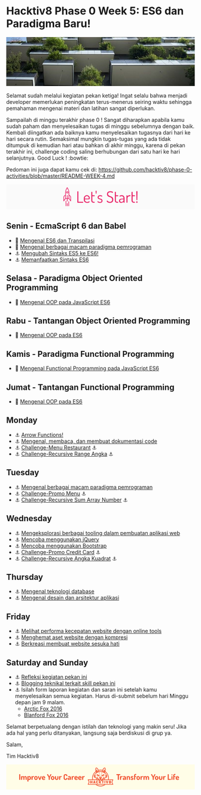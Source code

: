 # Hacktiv8 Phase 0 Week 5: ES6 dan Paradigma Baru!

![Header](assets/header-w4.jpg)

Selamat sudah melalui kegiatan pekan ketiga! Ingat selalu bahwa menjadi developer memerlukan peningkatan terus-menerus seiring waktu sehingga pemahaman mengenai materi dan latihan sangat diperlukan.

Sampailah di minggu terakhir phase 0 ! Sangat diharapkan apabila kamu sudah paham dan menyelesaikan tugas di minggu sebelumnya dengan baik. Kembali diingatkan ada baiknya kamu menyelesaikan tugasnya dari hari ke hari secara rutin. Semaksimal mungkin tugas-tugas yang ada tidak ditumpuk di kemudian hari atau bahkan di akhir minggu, karena di pekan terakhir ini, challenge coding saling berhubungan dari satu hari ke hari selanjutnya. Good Luck ! :bowtie:

Pedoman ini juga dapat kamu cek di: <https://github.com/hacktiv8/phase-0-activities/blob/master/README-WEEK-4.md>

![Let's start!](assets/start.png)

## Senin - EcmaScript 6 dan Babel

- :notebook_with_decorative_cover:
[Mengenal ES6 dan Transpilasi](https://github.com/hacktiv8/phase-0-activities/blob/master/modules/js-transpilation.md)
- :notebook_with_decorative_cover: [Mengenal berbagai macam paradigma pemrograman](https://github.com/hacktiv8/phase-0-activities/blob/master/modules/programming-paradigm.md)
- :anchor:
[Mengubah Sintaks ES5 ke ES6!](https://github.com/hacktiv8/phase-0-activities/blob/master/modules/oop-basics.md)
- :anchor:
[Memanfaatkan Sintaks ES6](https://github.com/hacktiv8/phase-0-activities/blob/master/modules/oop-basics.md)

## Selasa - Paradigma Object Oriented Programming

- :notebook_with_decorative_cover:
[Mengenal OOP pada JavaScript ES6](https://github.com/hacktiv8/phase-0-activities/blob/master/modules/oop-basics.md)

## Rabu - Tantangan Object Oriented Programming

- :notebook_with_decorative_cover:
[Mengenal OOP pada ES6](https://github.com/hacktiv8/phase-0-activities/blob/master/modules/oop-basics.md)

## Kamis - Paradigma Functional Programming

- :notebook_with_decorative_cover:
[Mengenal Functional Programming pada JavaScript ES6](https://github.com/hacktiv8/phase-0-activities/blob/master/modules/oop-basics.md)

## Jumat - Tantangan Functional Programming

- :notebook_with_decorative_cover:
[Mengenal OOP pada ES6](https://github.com/hacktiv8/phase-0-activities/blob/master/modules/oop-basics.md)

## Monday

- :anchor: [Arrow Functions!](https://github.com/hacktiv8/phase-0-activities/blob/master/modules/oop-basics.md)
- :anchor: [Mengenal, membaca, dan membuat dokumentasi code](https://github.com/hacktiv8/phase-0-activities/blob/master/modules/code-documentation.md)
- :anchor: [Challenge-Menu Restaurant](https://github.com/hacktiv8/phase-0-activities/blob/master/modules/restaurant.md) :anchor:
- :anchor: [Challenge-Recursive Range Angka](https://github.com/hacktiv8/phase-0-activities/blob/master/modules/range-angka.md) :anchor:

## Tuesday

- :anchor: [Mengenal berbagai macam paradigma pemrograman](https://github.com/hacktiv8/phase-0-activities/blob/master/modules/programming-paradigm.md)
- :anchor: [Challenge-Promo Menu](https://github.com/hacktiv8/phase-0-activities/blob/master/modules/promo-menu.md) :anchor:
- :anchor: [Challenge-Recursive Sum Array Number](https://github.com/hacktiv8/phase-0-activities/blob/master/modules/sum-array.md) :anchor:

## Wednesday

- :anchor: [Mengeksplorasi berbagai tooling dalam pembuatan aplikasi web](https://github.com/hacktiv8/phase-0-activities/blob/master/modules/tooling.md)
- :anchor: [Mencoba menggunakan jQuery](https://github.com/hacktiv8/phase-0-activities/blob/master/modules/jquery.md)
- :anchor: [Mencoba menggunakan Bootstrap](https://github.com/hacktiv8/phase-0-activities/blob/master/modules/bootstrap.md)
- :anchor: [Challenge-Promo Credit Card](https://github.com/hacktiv8/phase-0-activities/blob/master/modules/promo-cc.md) :anchor:
- :anchor: [Challenge-Recursive Angka Kuadrat](https://github.com/hacktiv8/phase-0-activities/blob/master/modules/angka-kuadrat.md) :anchor:

## Thursday

- :anchor: [Mengenal teknologi database](https://github.com/hacktiv8/phase-0-activities/blob/master/modules/database.md)
- :anchor: [Mengenal desain dan arsitektur aplikasi](https://github.com/hacktiv8/phase-0-activities/blob/master/modules/app-design-architecture.md)

## Friday

- :anchor: [Melihat performa kecepatan website dengan online tools](https://github.com/hacktiv8/phase-0-activities/blob/master/modules/web-speed.md)
- :anchor: [Menghemat aset website dengan kompresi](https://github.com/hacktiv8/phase-0-activities/blob/master/modules/web-assets-compression.md)
- :anchor: [Berkreasi membuat website sesuka hati](https://github.com/hacktiv8/phase-0-activities/blob/master/modules/web-creation.md)

## Saturday and Sunday

- :anchor: [Refleksi kegiatan pekan ini](https://github.com/hacktiv8/phase-0-activities/blob/master/modules/reflection.md)
- :anchor: [Blogging teknikal terkait skill pekan ini](https://github.com/hacktiv8/phase-0-activities/blob/master/modules/blog.md)
- :anchor: Isilah form laporan kegiatan dan saran ini setelah kamu menyelesaikan semua kegiatan. Harus di-submit sebelum hari Minggu depan jam 9 malam.
  - [Arctic Fox 2016](https://airtable.com/shrXseZHwy7gdzqJu)
  - [Blanford Fox 2016](https://airtable.com/shrgOZg66MzJssyNY)

Selamat berpetualang dengan istilah dan teknologi yang makin seru! Jika ada hal yang perlu ditanyakan, langsung saja berdiskusi di grup ya.

Salam,

Tim Hacktiv8

![Hacktiv8 Banner](assets/banner.png)
